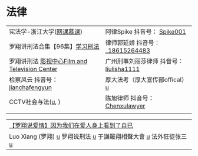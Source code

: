 # 法律

|                                                                                                                  |                                                                                                                                                                                                                                                                                                                                                   |
| ---------------------------------------------------------------------------------------------------------------- | ------------------------------------------------------------------------------------------------------------------------------------------------------------------------------------------------------------------------------------------------------------------------------------------------------------------------------------------------- |
| 宪法学-浙江大学([网课慕课](https://www.youtube.com/playlist?list=PLqlw88i7XLoxtXLFxR8oG7w4I8DXFGXgu))                       | 阿律Spike 抖音号： [Spike001](https://www.douyin.com/user/MS4wLjABAAAAR7ohwAuZfr8g3kImPetUxM\_S2r9eR5HoXFRUhs0gNABWDmSRSsY3n0h\_12EpLUWS?author\_id=3808360517077511\&enter\_from=follow\&enter\_method=comment\&from\_gid=7013660039634341156\&group\_id=7013660039634341156\&log\_pb=%7B%22impr\_id%22%3A%22202110091640050101502220382E0468AC%22%7D) |
| 罗翔讲刑法合集【96集】[学习刑法](https://www.youtube.com/playlist?list=PLGM6MxZkX7Ihqi6iYUwLNlLO9GWuFLdM2)                     | 律师郭延娇 抖音号： [\_18615264483](https://www.douyin.com/user/MS4wLjABAAAAIQqk6YRuvU8kC8SPJ7Sx3d6nTYEGSXkD-i\_2kUWHBLTeinhUuZWE6iaBbz7nKOG2?enter\_from=follow\&enter\_method=video\_title\&from\_gid=7017005625573985571\&is\_full\_screen=0)                                                                                                           |
| 罗翔讲刑法 [影视中心Film and Television Center](https://www.youtube.com/playlist?list=PLb0WJc3grpSLrpvkmK8jZiSw7er8vfm9i) | 广州刑事刘丽莎律师 抖音号： [liulisha1111](https://www.douyin.com/user/MS4wLjABAAAAf6q7ix\_0jIT6iFxZpCZwkj5q\_\_mONmOxoaluXceARUY?enter\_from=follow\&enter\_method=video\_title\&from\_gid=7017009874781375775\&is\_full\_screen=0)                                                                                                                           |
| 检察风云 抖音号： [jianchafengyun](https://www.douyin.com/user/MS4wLjABAAAAPgUvHOhV2U\_uyrGThHoBPj88KQ7tp5j7jOS6wImB5yQ) | 厚大法考（厚大宣传部offical） [u](https://www.youtube.com/channel/UCfIMTShR-sxymWhTg-\_40-w)                                                                                                                                                                                                                                                                 |
| CCTV社会与法([u](https://www.youtube.com/c/Internationalcntv/playlists), )                                           | 陈旭律师 抖音号： [Chenxulawyer](https://www.douyin.com/user/MS4wLjABAAAAsBTOCzt5ZgUdTOJ1TnRGHp0T6ipO4YdKx2U6A0YrnHg)                                                                                                                                                                                                                                     |
|                                                                                                                  |                                                                                                                                                                                                                                                                                                                                                   |

|                                                                                                                                                                                                                                                                                                      |
| ---------------------------------------------------------------------------------------------------------------------------------------------------------------------------------------------------------------------------------------------------------------------------------------------------- |
| [【罗翔说爱情】因为我们在爱人身上看到了自已](https://www.youtube.com/watch?v=atJq6\_V\_Rn8)                                                                                                                                                                                                                               |
| Luo Xiang (罗翔) [u](https://www.youtube.com/channel/UCPLy4JkbkaWPlhX4GKKfUYg) 罗翔说刑法 [u](https://www.youtube.com/channel/UCYx0wztdyZQGOFPAGUFen2Q/videos) 于謙羅翔相聲大會 [u](https://www.youtube.com/channel/UC5AErooY3Lncqlp4BxG8C6w) 法外狂徒张三 [u](https://www.youtube.com/channel/UCfIMTShR-sxymWhTg-\_40-w) |
